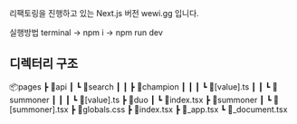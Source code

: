 리팩토링을 진행하고 있는 Next.js 버전 wewi.gg 입니다.

실행방법
terminal -> npm i -> npm run dev


## 디렉터리 구조
📦pages
 ┣ 📂api
 ┃ ┗ 📂search
 ┃ ┃ ┣ 📂champion
 ┃ ┃ ┃ ┗ 📜[value].ts
 ┃ ┃ ┗ 📂summoner
 ┃ ┃ ┃ ┗ 📜[value].ts
 ┣ 📂duo
 ┃ ┗ 📜index.tsx
 ┣ 📂summoner
 ┃ ┗ 📜[summoner].tsx
 ┣ 📜globals.css
 ┣ 📜index.tsx
 ┣ 📜_app.tsx
 ┗ 📜_document.tsx
